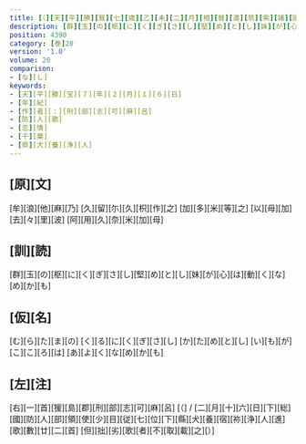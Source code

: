 ```yaml
---
title: [（][天][平][勝][寳][七][歳][乙][未][二][月][相][替][遣][筑][紫][諸][國][防][人][等][歌][）]
description: [群][玉][の][枢][に][く][ぎ][さ][し][堅][め][と][し][妹][が][心][は][動][く][な][め][か][も]
position: 4390
category: [巻]20
version: '1.0'
volume: 20
comparison:
- [な][し]
keywords:
- [天][平][勝][宝][７][年][２][月][１][６][日]
- [年][紀]
- [作][者][：][刑][部][志][可][麻][呂]
- [防][人][歌]
- [恋][情]
- [千][葉]
- [県][犬][養][浄][人]
---
```


## [原][文]

[牟][浪][他][麻][乃] [久][留][尓][久][枳][作][之] [加][多][米][等][之] [以][母][加][去][々][里][波] [阿][用][久][奈][米][加][母]

## [訓][読]

[群][玉][の][枢][に][く][ぎ][さ][し][堅][め][と][し][妹][が][心][は][動][く][な][め][か][も]

## [仮][名]

[む][ら][た][ま][の] [く][る][に][く][ぎ][さ][し] [か][た][め][と][し] [い][も][が][こ][こ][ろ][は] [あ][よ][く][な][め][か][も]

## [左][注]

[右][一][首][猨][島][郡][刑][部][志][可][麻][呂] [（] / [二][月][十][六][日][下][総][國][防][人][部][領][使][少][目][従][七][位][下][縣][犬][養][宿][祢][浄][人][進][歌][數][廿][二][首] [但][拙][劣][歌][者][不][取][載][之][）]
